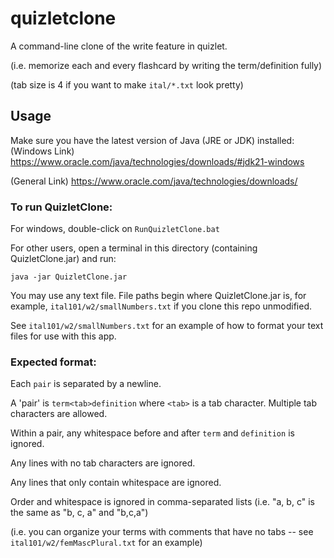 ﻿# quizletclone
A command-line clone of the write feature in quizlet.

(i.e. memorize each and every flashcard by writing the term/definition fully)

(tab size is 4 if you want to make `ital/*.txt` look pretty)

## Usage

Make sure you have the latest version of Java (JRE or JDK) installed:
(Windows Link)
https://www.oracle.com/java/technologies/downloads/#jdk21-windows

(General Link)
https://www.oracle.com/java/technologies/downloads/

### To run QuizletClone:

For windows, double-click on `RunQuizletClone.bat`

For other users, open a terminal in this directory (containing QuizletClone.jar) and run:

`java -jar QuizletClone.jar`

You may use any text file. File paths begin where QuizletClone.jar is,
for example, `ital101/w2/smallNumbers.txt` if you clone this repo unmodified.

See `ital101/w2/smallNumbers.txt` for an example of how to format your text files for use with this app.

### Expected format:

Each `pair` is separated by a newline.

A 'pair' is `term<tab>definition` where `<tab>` is a tab character. Multiple tab characters are allowed.

Within a pair, any whitespace before and after `term` and `definition` is ignored.

Any lines with no tab characters are ignored.

Any lines that only contain whitespace are ignored.

Order and whitespace is ignored in comma-separated lists (i.e. "a, b, c" is the same as "b, c, a" and "b,c,a")

(i.e. you can organize your terms with comments that have no tabs -- see `ital101/w2/femMascPlural.txt` for an example)
